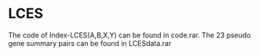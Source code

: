 # LCES
The code of Index-LCES(A,B,X,Y) can be found in code.rar. 
The 23 pseudo gene summary pairs can be found in LCESdata.rar
